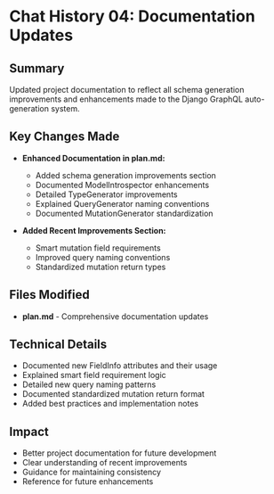 # Chat History 04: Documentation Updates

## Summary
Updated project documentation to reflect all schema generation improvements and enhancements made to the Django GraphQL auto-generation system.

## Key Changes Made
- **Enhanced Documentation in plan.md:**
  - Added schema generation improvements section
  - Documented ModelIntrospector enhancements
  - Detailed TypeGenerator improvements
  - Explained QueryGenerator naming conventions
  - Documented MutationGenerator standardization

- **Added Recent Improvements Section:**
  - Smart mutation field requirements
  - Improved query naming conventions
  - Standardized mutation return types

## Files Modified
- **plan.md** - Comprehensive documentation updates

## Technical Details
- Documented new FieldInfo attributes and their usage
- Explained smart field requirement logic
- Detailed new query naming patterns
- Documented standardized mutation return format
- Added best practices and implementation notes

## Impact
- Better project documentation for future development
- Clear understanding of recent improvements
- Guidance for maintaining consistency
- Reference for future enhancements